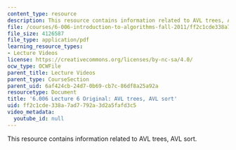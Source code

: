 ```yaml
---
content_type: resource
description: This resource contains information related to AVL trees, AVL sort.
file: /courses/6-006-introduction-to-algorithms-fall-2011/ff2c1cde338a7ad7792a3d2a5fafd3c5_MIT6_006F11_lec06_orig.pdf
file_size: 4126587
file_type: application/pdf
learning_resource_types:
- Lecture Videos
license: https://creativecommons.org/licenses/by-nc-sa/4.0/
ocw_type: OCWFile
parent_title: Lecture Videos
parent_type: CourseSection
parent_uid: 6af424cb-24d7-0b69-cb7c-86df8a25a92a
resourcetype: Document
title: '6.006 Lecture 6 Original: AVL trees, AVL sort'
uid: ff2c1cde-338a-7ad7-792a-3d2a5fafd3c5
video_metadata:
  youtube_id: null
---
```

This resource contains information related to AVL trees, AVL sort.